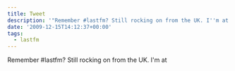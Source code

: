 ```yaml
---
title: Tweet
description: '"Remember #lastfm? Still rocking on from the UK. I''m at "'
date: '2009-12-15T14:12:37+00:00'
tags:
  - lastfm
---
```

Remember #lastfm? Still rocking on from the UK. I'm at 
